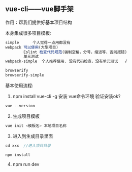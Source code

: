 ## vue-cli——vue脚手架

作用：帮我们提供好基本项目结构

本身集成很多项目模板:

```javascript
simple		个人觉得一点用都没有
webpack	可以使用(大型项目)
		Eslint 检查代码规范(强制空格，分号，缩进等，否则报错)
		单元测试
webpack-simple	个人推荐使用, 没有代码检查，没有单元测试	√

browserify	
browserify-simple
```

基本使用流程:
1. npm install vue-cli  -g	安装 vue命令环境
 验证安装ok?
 ```javascript
 vue --version
 ```
2. 生成项目模板

 ```javascript
 vue init <模板名> 本地项目名称
 ```
3. 进入到生成目录里面

 ```javascript
 cd xxx  //进入项目目录

 npm install
 ```
4. npm run dev